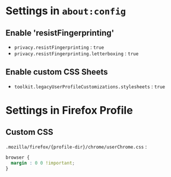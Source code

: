 # Settings in `about:config`

## Enable 'resistFingerprinting'
- `privacy.resistFingerprinting` : `true`
- `privacy.resistFingerprinting.letterboxing` : `true`

## Enable custom CSS Sheets
- `toolkit.legacyUserProfileCustomizations.stylesheets` : `true`

# Settings in Firefox Profile

## Custom CSS

`.mozilla/firefox/{profile-dir}/chrome/userChrome.css` : 
```css
browser {
  margin : 0 0 !important;
}
```
